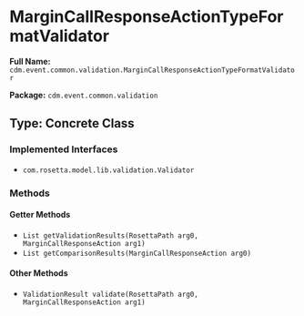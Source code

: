 # MarginCallResponseActionTypeFormatValidator

**Full Name:** `cdm.event.common.validation.MarginCallResponseActionTypeFormatValidator`

**Package:** `cdm.event.common.validation`

## Type: Concrete Class

### Implemented Interfaces

- `com.rosetta.model.lib.validation.Validator`

### Methods

#### Getter Methods

- `List getValidationResults(RosettaPath arg0, MarginCallResponseAction arg1)`
- `List getComparisonResults(MarginCallResponseAction arg0)`

#### Other Methods

- `ValidationResult validate(RosettaPath arg0, MarginCallResponseAction arg1)`

